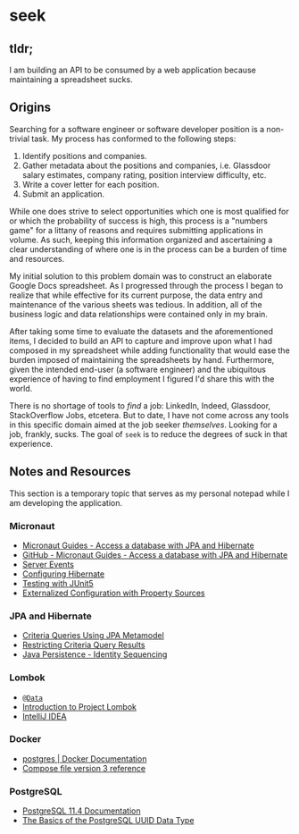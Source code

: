 # seek

## tldr;

I am building an API to be consumed by a web application because maintaining a spreadsheet sucks.

## Origins

Searching for a software engineer or software developer position is a non-trivial task. My process has conformed to the following steps:

1. Identify positions and companies.
2. Gather metadata about the positions and companies, i.e. Glassdoor salary estimates, company rating, position interview difficulty, etc.
3. Write a cover letter for each position.
4. Submit an application.

While one does strive to select opportunities which one is most qualified for or which the probability of success is high, this process is a "numbers game" for a littany of reasons and requires submitting applications in volume. As such, keeping this information organized and ascertaining a clear understanding of where one is in the process can be a burden of time and resources. 

My initial solution to this problem domain was to construct an elaborate Google Docs spreadsheet. As I progressed through the process I began to realize that while effective for its current purpose, the data entry and maintenance of the various sheets was tedious. In addition, all of the business logic and data relationships were contained only in my brain. 

After taking some time to evaluate the datasets and the aforementioned items, I decided to build an API to capture and improve upon what I had composed in my spreadsheet while adding functionality that would ease the burden imposed of maintaining the spreadsheets by hand. Furthermore, given the intended end-user (a software engineer) and the ubiquitous experience of having to find employment I figured I'd share this with the world. 

There is no shortage of tools to _find_ a job: LinkedIn, Indeed, Glassdoor, StackOverflow Jobs, etcetera. But to date, I have not come across any tools in this specific domain aimed at the job seeker _themselves_. Looking for a job, frankly, sucks. The goal of `seek` is to reduce the degrees of suck in that experience.

## Notes and Resources

This section is a temporary topic that serves as my personal notepad while I am developing the application.
### Micronaut
* [Micronaut Guides - Access a database with JPA and Hibernate](https://guides.micronaut.io/micronaut-data-access-jpa-hibernate/guide/index.html)
* [GitHub - Micronaut Guides - Access a database with JPA and Hibernate](https://github.com/micronaut-guides/micronaut-data-access-jpa-hibernate/tree/master/complete)
* [Server Events](https://docs.micronaut.io/latest/guide/index.html#serverEvents)
* [Configuring Hibernate](https://micronaut-projects.github.io/micronaut-sql/latest/guide/#hibernate)
* [Testing with JUnit5](https://micronaut-projects.github.io/micronaut-test/latest/guide/index.html#junit5)
* [Externalized Configuration with Property Sources](https://docs.micronaut.io/latest/guide/index.html#propertySource)

### JPA and Hibernate
* [Criteria Queries Using JPA Metamodel](https://www.baeldung.com/hibernate-criteria-queries-metamodel)
* [Restricting Criteria Query Results](https://docs.oracle.com/cd/E19798-01/821-1841/gjivi/index.html)
* [Java Persistence - Identity Sequencing](https://en.wikibooks.org/wiki/Java_Persistence/Identity_and_Sequencing#Identity_sequencing)

### Lombok
* [`@Data`](https://projectlombok.org/features/Data)
* [Introduction to Project Lombok](https://www.baeldung.com/intro-to-project-lombok)
* [IntelliJ IDEA](https://projectlombok.org/setup/intellij)

### Docker
* [postgres | Docker Documentation](https://docs.docker.com/samples/library/postgres/)
* [Compose file version 3 reference](https://docs.docker.com/compose/compose-file/)

### PostgreSQL
* [PostgreSQL 11.4 Documentation](https://www.postgresql.org/docs/11/index.html)
* [The Basics of the PostgreSQL UUID Data Type](http://www.postgresqltutorial.com/postgresql-uuid/)

